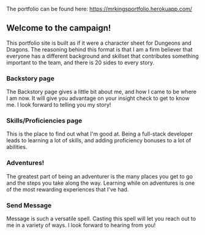 The portfolio can be found here: https://mrkingsportfolio.herokuapp.com/

## Welcome to the campaign!

This portfolio site is built as if it were a character sheet for Dungeons and Dragons. The reasoning behind this format is that I am a firm believer that everyone has a different background and skillset that contributes something important to the team, and there is 20 sides to every story.

### Backstory page

The Backstory page gives a little bit about me, and how I came to be where I am now. It will give you advantage on your insight check to get to know me. I look forward to telling you my story!

### Skills/Proficiencies page

This is the place to find out what I'm good at. Being a full-stack developer leads to learning a lot of skills, and adding proficiency bonuses to a lot of abilities. 

### Adventures!

The greatest part of being an adventurer is the many places you get to go and the steps you take along the way. Learning while on adventures is one of the most rewarding experiences that I've had.

### Send Message

Message is such a versatile spell. Casting this spell will let you reach out to me in a variety of ways. I look forward to hearing from you!
